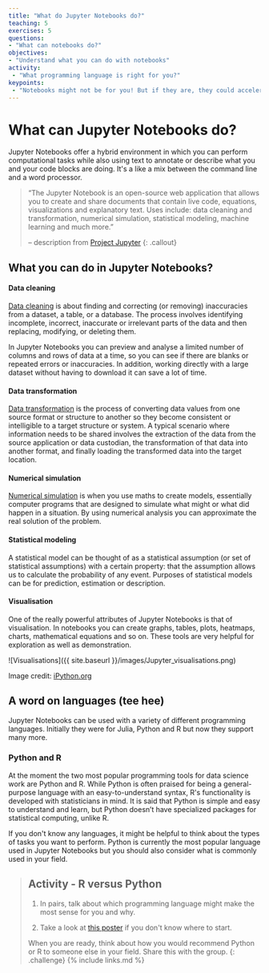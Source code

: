 ```yaml
---
title: "What do Jupyter Notebooks do?"
teaching: 5
exercises: 5
questions:
- "What can notebooks do?"
objectives:
- "Understand what you can do with notebooks"
activity:
 - "What programming language is right for you?"
keypoints:
 - "Notebooks might not be for you! But if they are, they could accelerate your research and be a good friend in a time of need. Or just improve a few processes to make life less tedious. :)"
---
```


# What can Jupyter Notebooks do?

Jupyter Notebooks offer a hybrid environment in which you can perform computational tasks while also using text to annotate or describe what you and your code blocks are doing. It's a like a mix between the command line and a word processor.


> “The Jupyter Notebook is an open-source web application that allows you to create and share documents that contain live code, equations, visualizations and explanatory text. Uses include: data cleaning and transformation, numerical simulation, statistical modeling, machine learning and much more.”
>
> – description from [Project Jupyter](https://jupyter.org/)
{: .callout}

## What you can do in Jupyter Notebooks?

#### Data cleaning

[Data cleaning](https://en.wikipedia.org/wiki/Data_cleansing) is about finding and correcting (or removing) inaccuracies from a dataset, a table, or a database. The process involves identifying incomplete, incorrect, inaccurate or irrelevant parts of the data and then replacing, modifying, or deleting them.

In Jupyter Notebooks you can preview and analyse a limited number of columns and rows of data at a time, so you can see if there are blanks or repeated errors or inaccuracies. In addition, working directly with a large dataset without having to download it can save a lot of time.

#### Data transformation

[Data transformation](https://en.wikipedia.org/wiki/Data_transformation) is the process of converting data values from one source format or structure to another so they become consistent or intelligible to a target structure or system. A typical scenario where information needs to be shared involves the extraction of the data from the source application or data custodian, the transformation of that data into another format, and finally loading the transformed data into the target location.

#### Numerical simulation

[Numerical simulation](https://www.nature.com/subjects/numerical-simulations#:~:text=A%20numerical%20simulation%20is%20a,as%20in%20most%20nonlinear%20systems.) is when you use maths to create models, essentially computer programs that are designed to simulate what might or what did happen in a situation.  By using numerical analysis you can approximate the real solution of the problem.

#### Statistical modeling

A statistical model can be thought of as a statistical assumption (or set of statistical assumptions) with a certain property: that the assumption allows us to calculate the probability of any event. Purposes of statistical models can be for prediction, estimation or description.

#### Visualisation

One of the really powerful attributes of Jupyter Notebooks is that of visualisation. In notebooks you can create graphs, tables, plots, heatmaps, charts, mathematical equations and so on. These tools are very helpful for exploration as well as demonstration.

![Visualisations]({{ site.baseurl }}/images/Jupyter_visualisations.png)

Image credit: [iPython.org](https://ipython.org/)

## A word on languages (tee hee)

Jupyter Notebooks can be used with a variety of different programming languages. Initially they were for Julia, Python and R but now they support many more.

### Python and R

At the moment the two most popular programming tools for data science work are Python and R. While Python is often praised for being a general-purpose language with an easy-to-understand syntax, R's functionality is developed with statisticians in mind. It is said that Python is simple and easy to understand and learn, but Python doesn’t have specialized packages for statistical computing, unlike R.

If you don't know any languages, it might be helpful to think about the types of tasks you want to perform. Python is currently the most popular language used in Jupyter Notebooks but you should also consider what is commonly used in your field.

> ## Activity - R versus Python
>
> 1. In pairs, talk about which programming language might make the most sense for you and why.
>
> 2. Take a look at [this poster](https://www.datacamp.com/community/tutorials/r-or-python-for-data-analysis) if you don't know where to start.
>
> When you are ready, think about how you would recommend Python or R to someone else in your field. Share this with the group.
{: .challenge}
{% include links.md %}

